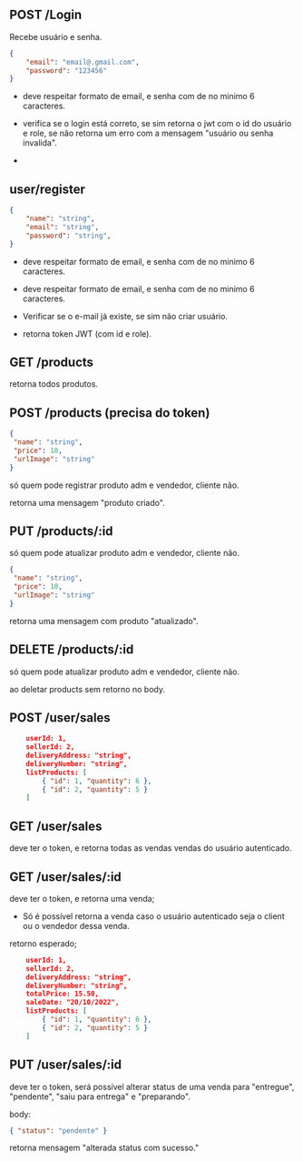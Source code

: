 ## POST /Login

Recebe usuário e senha.
~~~json
{
	"email": "email@.gmail.com",
	"password": "123456"
}
~~~

- deve respeitar formato de email, e senha com de no minimo 6 caracteres.

- verifica se o login está correto, se sim retorna o jwt com o id do usuário e role, se não retorna um erro com a mensagem "usuário ou senha invalida".
- 

## user/register
~~~json 
{
	"name": "string",
	"email": "string",
	"password": "string",
}
~~~

- deve respeitar formato de email, e senha com de no minimo 6 caracteres.

- deve respeitar formato de email, e senha com de no minimo 6 caracteres.

- Verificar se o e-mail já existe, se sim não criar usuário.
- retorna token JWT (com id e role).

## GET /products 

retorna todos produtos.

## POST /products (precisa do token)
~~~json
{
 "name": "string",
 "price": 10,
 "urlImage": "string"
}
~~~

só quem pode registrar produto adm e vendedor, cliente não.

retorna uma mensagem "produto criado".

## PUT /products/:id

só quem pode atualizar produto adm e vendedor, cliente não.

~~~json
{
 "name": "string",
 "price": 10,
 "urlImage": "string"
}
~~~
retorna uma mensagem com produto "atualizado".

## DELETE /products/:id 

só quem pode atualizar produto adm e vendedor, cliente não.

ao deletar products sem retorno no body. 

## POST /user/sales

~~~json
	userId: 1,
	sellerId: 2,
	deliveryAddress: "string",
	deliveryNumber: "string",
	listProducts: [
		{ "id": 1, "quantity": 6 }, 
		{ "id": 2, "quantity": 5 }
	]
~~~

## GET /user/sales

deve ter o token, e retorna todas as vendas vendas do usuário autenticado.


## GET /user/sales/:id

deve ter o token, e retorna uma venda;

- Só é possível retorna a venda caso o usuário autenticado seja o client ou o vendedor dessa venda.

retorno esperado;

~~~json
	userId: 1,
	sellerId: 2,
	deliveryAddress: "string",
	deliveryNumber: "string",
	totalPrice: 15.50,
	saleDate: "20/10/2022",
	listProducts: [
		{ "id": 1, "quantity": 6 }, 
		{ "id": 2, "quantity": 5 }
	]
~~~

## PUT /user/sales/:id

deve ter o token, será possível alterar status de uma venda para "entregue", "pendente", "saiu para entrega"  e "preparando".

body:

~~~json
{ "status": "pendente" } 
~~~

retorna mensagem "alterada status com sucesso."
